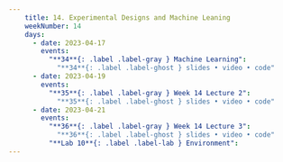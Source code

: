 ```yaml
---
    title: 14. Experimental Designs and Machine Leaning
    weekNumber: 14
    days:
      - date: 2023-04-17
        events:
          "**34**{: .label .label-gray } Machine Learning":
            "**34**{: .label .label-ghost } slides • video • code"
      - date: 2023-04-19
        events:
          "**35**{: .label .label-gray } Week 14 Lecture 2":
            "**35**{: .label .label-ghost } slides • video • code"
      - date: 2023-04-21
        events:
          "**36**{: .label .label-gray } Week 14 Lecture 3":
            "**36**{: .label .label-ghost } slides • video • code"
          "**Lab 10**{: .label .label-lab } Environment":        
---
```

